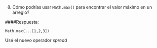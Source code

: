 8. Cómo podrías usar `Math.max()` para encontrar el valor máximo en un arreglo?


####Respuesta:

```
Math.max(...[1,2,3])
```

Usé el nuevo operador *spread* 